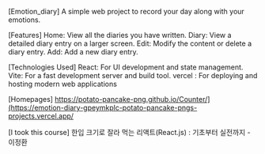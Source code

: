 [Emotion_diary]
A simple web project to record your day along with your emotions.

[Features]
Home: View all the diaries you have written.
Diary: View a detailed diary entry on a larger screen.
Edit: Modify the content or delete a diary entry.
Add: Add a new diary entry.

[Technologies Used]
React: For UI development and state management.
Vite: For a fast development server and build tool.
vercel : For deploying and hosting modern web applications

[Homepages]
https://potato-pancake-png.github.io/Counter/](https://emotion-diary-gpeymkplc-potato-pancake-pngs-projects.vercel.app/

[I took this course]
한입 크기로 잘라 먹는 리액트(React.js) : 기초부터 실전까지 - 이정환
